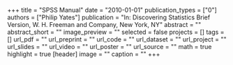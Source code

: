 +++
title = "SPSS Manual"
date = "2010-01-01"
publication_types = ["0"]
authors = ["Philip Yates"]
publication = "In: Discovering Statistics Brief Version, W. H. Freeman and Company, New York, NY"
abstract = ""
abstract_short = ""
image_preview = ""
selected = false
projects = []
tags = []
url_pdf = ""
url_preprint = ""
url_code = ""
url_dataset = ""
url_project = ""
url_slides = ""
url_video = ""
url_poster = ""
url_source = ""
math = true
highlight = true
[header]
image = ""
caption = ""
+++

